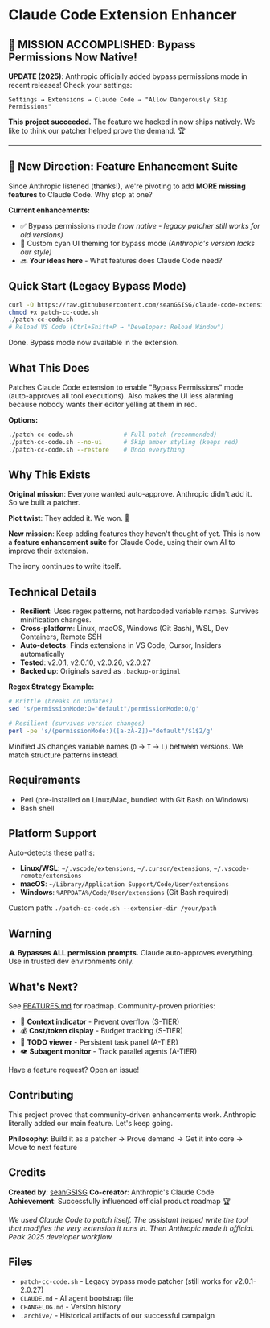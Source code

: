# Claude Code Extension Enhancer

## 🎉 MISSION ACCOMPLISHED: Bypass Permissions Now Native!

**UPDATE (2025)**: Anthropic officially added bypass permissions mode in recent releases! Check your settings:
```
Settings → Extensions → Claude Code → "Allow Dangerously Skip Permissions"
```

**This project succeeded.** The feature we hacked in now ships natively. We like to think our patcher helped prove the demand. 🏆

---

## 🚀 New Direction: Feature Enhancement Suite

Since Anthropic listened (thanks!), we're pivoting to add **MORE missing features** to Claude Code. Why stop at one?

**Current enhancements:**
- ✅ Bypass permissions mode *(now native - legacy patcher still works for old versions)*
- 🎨 Custom cyan UI theming for bypass mode *(Anthropic's version lacks our style)*
- 🔜 **Your ideas here** - What features does Claude Code need?

## Quick Start (Legacy Bypass Mode)

```bash
curl -O https://raw.githubusercontent.com/seanGSISG/claude-code-extension-patcher/main/patch-cc-code.sh
chmod +x patch-cc-code.sh
./patch-cc-code.sh
# Reload VS Code (Ctrl+Shift+P → "Developer: Reload Window")
```

Done. Bypass mode now available in the extension.

## What This Does

Patches Claude Code extension to enable "Bypass Permissions" mode (auto-approves all tool executions). Also makes the UI less alarming because nobody wants their editor yelling at them in red.

**Options:**
```bash
./patch-cc-code.sh              # Full patch (recommended)
./patch-cc-code.sh --no-ui      # Skip amber styling (keeps red)
./patch-cc-code.sh --restore    # Undo everything
```

## Why This Exists

**Original mission**: Everyone wanted auto-approve. Anthropic didn't add it. So we built a patcher.

**Plot twist**: They added it. We won. 🎊

**New mission**: Keep adding features they haven't thought of yet. This is now a **feature enhancement suite** for Claude Code, using their own AI to improve their extension.

The irony continues to write itself.

## Technical Details

- **Resilient**: Uses regex patterns, not hardcoded variable names. Survives minification changes.
- **Cross-platform**: Linux, macOS, Windows (Git Bash), WSL, Dev Containers, Remote SSH
- **Auto-detects**: Finds extensions in VS Code, Cursor, Insiders automatically
- **Tested**: v2.0.1, v2.0.10, v2.0.26, v2.0.27
- **Backed up**: Originals saved as `.backup-original`

**Regex Strategy Example:**
```bash
# Brittle (breaks on updates)
sed 's/permissionMode:O="default"/permissionMode:O/g'

# Resilient (survives version changes)
perl -pe 's/(permissionMode:)([a-zA-Z])="default"/$1$2/g'
```

Minified JS changes variable names (`O` → `T` → `L`) between versions. We match structure patterns instead.

## Requirements

- Perl (pre-installed on Linux/Mac, bundled with Git Bash on Windows)
- Bash shell

## Platform Support

Auto-detects these paths:
- **Linux/WSL**: `~/.vscode/extensions`, `~/.cursor/extensions`, `~/.vscode-remote/extensions`
- **macOS**: `~/Library/Application Support/Code/User/extensions`
- **Windows**: `%APPDATA%/Code/User/extensions` (Git Bash required)

Custom path: `./patch-cc-code.sh --extension-dir /your/path`

## Warning

⚠️ **Bypasses ALL permission prompts.** Claude auto-approves everything. Use in trusted dev environments only.

## What's Next?

See [FEATURES.md](FEATURES.md) for roadmap. Community-proven priorities:
- 🧠 **Context indicator** - Prevent overflow (S-TIER)
- 💰 **Cost/token display** - Budget tracking (S-TIER)
- 🎯 **TODO viewer** - Persistent task panel (A-TIER)
- 👁️ **Subagent monitor** - Track parallel agents (A-TIER)

Have a feature request? Open an issue!

## Contributing

This project proved that community-driven enhancements work. Anthropic literally added our main feature. Let's keep going.

**Philosophy**: Build it as a patcher → Prove demand → Get it into core → Move to next feature

## Credits

**Created by**: [seanGSISG](https://github.com/seanGSISG)
**Co-creator**: Anthropic's Claude Code
**Achievement**: Successfully influenced official product roadmap 🏆

*We used Claude Code to patch itself. The assistant helped write the tool that modifies the very extension it runs in. Then Anthropic made it official. Peak 2025 developer workflow.*

## Files

- `patch-cc-code.sh` - Legacy bypass mode patcher (still works for v2.0.1-2.0.27)
- `CLAUDE.md` - AI agent bootstrap file
- `CHANGELOG.md` - Version history
- `.archive/` - Historical artifacts of our successful campaign
